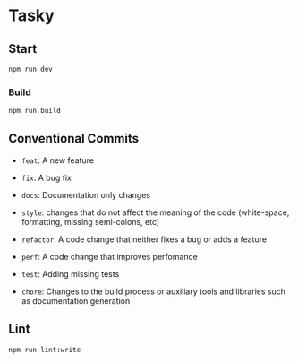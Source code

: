# Tasky

## Start

```bash
npm run dev
```

### Build

```bash
npm run build
```

## Conventional Commits

- `feat`: A new feature
- `fix`: A bug fix
- `docs`: Documentation only changes
- `style`: changes that do not affect the meaning of the code (white-space, formatting, missing semi-colons, etc)

- `refactor`: A code change that neither fixes a bug or adds a feature
- `perf`: A code change that improves perfomance
- `test`: Adding missing tests
- `chore`: Changes to the build process or auxiliary tools and libraries such as documentation generation

## Lint

```bash
npm run lint:write
```
